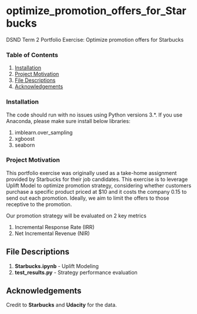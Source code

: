 # optimize_promotion_offers_for_Starbucks
DSND Term 2 Portfolio Exercise: Optimize promotion offers for Starbucks

### Table of Contents

1. [Installation](#installation)
2. [Project Motivation](#motivation)
3. [File Descriptions](#description)
4. [Acknowledgements](#acknowledgement)


### Installation <a name="installation"></a>

The code should run with no issues using Python versions 3.*. If you use Anaconda, please make sure install below libraries:

1. imblearn.over_sampling
2. xgboost
3. seaborn


### Project Motivation<a name="motivation"></a>
This portfolio exercise was originally used as a take-home assignment provided by Starbucks for their job candidates. This exercise is to leverage Uplift Model to optimize promotion strategy, considering whether customers purchase a specific product priced at $10 and it costs the company 0.15 to send out each promotion. Ideally, we aim to limit the offers to those receptive to the promotion.

Our promotion strategy will be evaluated on 2 key metrics

1. Incremental Response Rate (IRR)
2. Net Incremental Revenue (NIR)

## File Descriptions<a name="description"></a>
1. **Starbucks.ipynb** - Uplift Modeling
2. **test_results.py** - Strategy performance evaluation 


## Acknowledgements<a name="acknowledgement"></a>
Credit to **Starbucks** and **Udacity** for the data.
